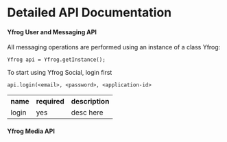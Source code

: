 Detailed API Documentation
===

#### Yfrog User and Messaging API 

All messaging operations are performed using an instance of a class Yfrog:

    Yfrog api = Yfrog.getInstance();

To start using Yfrog Social, login first

    api.login(<email>, <password>, <application-id>



<table>
<tr><th>name</th><th>required</th><th>description</th></tr>
<tr><td>login</td><td>yes</td><td>desc here</td></tr>
</table>

#### Yfrog Media API 
